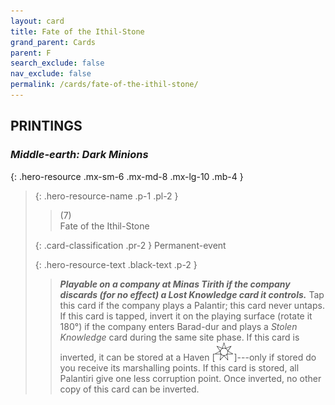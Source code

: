 ```yaml
---
layout: card
title: Fate of the Ithil-Stone
grand_parent: Cards
parent: F
search_exclude: false
nav_exclude: false
permalink: /cards/fate-of-the-ithil-stone/
---
```


## PRINTINGS


### _Middle-earth: Dark Minions_

{: .hero-resource .mx-sm-6 .mx-md-8 .mx-lg-10 .mb-4 }
> {: .hero-resource-name .p-1 .pl-2 }
> > <div class="card-mp">(7)</div>
> > <div class="card-name">Fate of the Ithil-Stone</div>
>
> {: .card-classification .pr-2 }
> Permanent-event
>
> {: .hero-resource-text .black-text .p-2 }
> > ***Playable on a company at Minas Tirith if the company discards (for no effect) a Lost Knowledge card it controls.*** Tap this card if the company plays a Palantir; this card never untaps. If this card is tapped, invert it on the playing surface (rotate it 180°) if the company enters Barad-dur and plays a _Stolen Knowledge_ card during the same site phase.  If this card is inverted, it can be stored at a Haven <nobr>[<img src="/assets/images/free-haven.svg">]</nobr>---only if stored do you receive its marshalling points. If this card is stored, all Palantiri give one less corruption point. Once inverted, no other copy of this card can be inverted.  
> 
